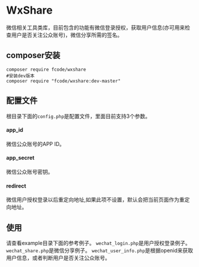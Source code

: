 # WxShare
微信相关工具类库，目前包含的功能有微信登录授权，获取用户信息(亦可用来检查用户是否关注公众账号)，微信分享所需的签名。

## composer安装

    composer require fcode/wxshare
    #安装dev版本
    composer require "fcode/wxshare:dev-master"
## 配置文件
根目录下面的`config.php`是配置文件，里面目前支持3个参数。 
#### app_id
微信公众账号的APP ID。
#### app_secret
微信公众账号密钥。
#### redirect
微信用户授权登录以后重定向地址,如果此项不设置，默认会把当前页面作为重定向地址。

## 使用
请查看example目录下面的参考例子。
`wechat_login.php`是用户授权登录例子。 
`wechat_share.php`是微信分享例子。
`wechat_user_info.php`是根据openid来获取用户信息，或者判断用户是否关注公众账号。
